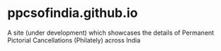 # ppcsofindia.github.io
A site (under development) which showcases the details of Permanent Pictorial Cancellations (Philately) across India
